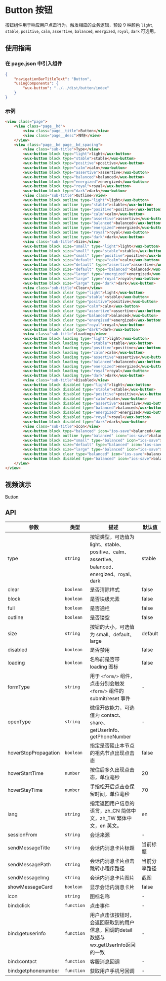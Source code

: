 # Button 按钮

按钮组件用于响应用户点击行为，触发相应的业务逻辑，预设 9 种颜色 `light`, `stable`, `positive`, `calm`, `assertive`, `balanced`, `energized`, `royal`, `dark` 可选用。

## 使用指南

### 在 page.json 中引入组件

```json
{
    "navigationBarTitleText": "Button",
    "usingComponents": {
        "wux-button": "../../dist/button/index"
    }
}
```

### 示例

```html
<view class="page">
    <view class="page__hd">
        <view class="page__title">Button</view>
        <view class="page__desc">按钮</view>
    </view>
    <view class="page__bd page__bd_spacing">
        <view class="sub-title">Type</view>
        <wux-button block type="light">light</wux-button>
        <wux-button block type="stable">stable</wux-button>
        <wux-button block type="positive">positive</wux-button>
        <wux-button block type="calm">calm</wux-button>
        <wux-button block type="assertive">assertive</wux-button>
        <wux-button block type="balanced">balanced</wux-button>
        <wux-button block type="energized">energized</wux-button>
        <wux-button block type="royal">royal</wux-button>
        <wux-button block type="dark">dark</wux-button>
        <view class="sub-title">Outline</view>
        <wux-button block outline type="light">light</wux-button>
        <wux-button block outline type="stable">stable</wux-button>
        <wux-button block outline type="positive">positive</wux-button>
        <wux-button block outline type="calm">calm</wux-button>
        <wux-button block outline type="assertive">assertive</wux-button>
        <wux-button block outline type="balanced">balanced</wux-button>
        <wux-button block outline type="energized">energized</wux-button>
        <wux-button block outline type="royal">royal</wux-button>
        <wux-button block outline type="dark">dark</wux-button>
        <view class="sub-title">Size</view>
        <wux-button block size="small" type="light">light</wux-button>
        <wux-button block size="small" type="stable">stable</wux-button>
        <wux-button block size="small" type="positive">positive</wux-button>
        <wux-button block size="default" type="calm">calm</wux-button>
        <wux-button block size="default" type="assertive">assertive</wux-button>
        <wux-button block size="default" type="balanced">balanced</wux-button>
        <wux-button block size="large" type="energized">energized</wux-button>
        <wux-button block size="large" type="royal">royal</wux-button>
        <wux-button block size="large" type="dark">dark</wux-button>
        <view class="sub-title">Clear</view>
        <wux-button block clear type="light">light</wux-button>
        <wux-button block clear type="stable">stable</wux-button>
        <wux-button block clear type="positive">positive</wux-button>
        <wux-button block clear type="calm">calm</wux-button>
        <wux-button block clear type="assertive">assertive</wux-button>
        <wux-button block clear type="balanced">balanced</wux-button>
        <wux-button block clear type="energized">energized</wux-button>
        <wux-button block clear type="royal">royal</wux-button>
        <wux-button block clear type="dark">dark</wux-button>
        <view class="sub-title">Loading</view>
        <wux-button block loading type="light">light</wux-button>
        <wux-button block loading type="stable">stable</wux-button>
        <wux-button block loading type="positive">positive</wux-button>
        <wux-button block loading type="calm">calm</wux-button>
        <wux-button block loading type="assertive">assertive</wux-button>
        <wux-button block loading type="balanced">balanced</wux-button>
        <wux-button block loading type="energized">energized</wux-button>
        <wux-button block loading type="royal">royal</wux-button>
        <wux-button block loading type="dark">dark</wux-button>
        <view class="sub-title">Disabled</view>
        <wux-button block disabled type="light">light</wux-button>
        <wux-button block disabled type="stable">stable</wux-button>
        <wux-button block disabled type="positive">positive</wux-button>
        <wux-button block disabled type="calm">calm</wux-button>
        <wux-button block disabled type="assertive">assertive</wux-button>
        <wux-button block disabled type="balanced">balanced</wux-button>
        <wux-button block disabled type="energized">energized</wux-button>
        <wux-button block disabled type="royal">royal</wux-button>
        <wux-button block disabled type="dark">dark</wux-button>
        <view class="sub-title">Icon</view>
        <wux-button block type="balanced" icon="ios-save">balanced</wux-button>
        <wux-button block outline type="balanced" icon="ios-save">balanced</wux-button>
        <wux-button block size="small" type="balanced" icon="ios-save">balanced</wux-button>
        <wux-button block size="default" type="balanced" icon="ios-save">balanced</wux-button>
        <wux-button block size="large" type="balanced" icon="ios-save">balanced</wux-button>
        <wux-button block clear type="balanced" icon="ios-save">balanced</wux-button>
        <wux-button block disabled type="balanced" icon="ios-save">balanced</wux-button>
    </view>
</view>
```

## 视频演示

[Button](./_media/button.mp4 ':include :type=iframe width=375px height=667px')

## API

| 参数 | 类型 | 描述 | 默认值 |
| --- | --- | --- | --- |
| type | <code>string</code> | 按钮类型，可选值为 light、stable、positive、calm、assertive、balanced、energized、royal、dark | stable |
| clear | <code>boolean</code> | 是否清除样式 | false |
| block | <code>boolean</code> | 是否块级元素 | false |
| full | <code>boolean</code> | 是否通栏 | false |
| outline | <code>boolean</code> | 是否镂空 | false |
| size | <code>string</code> | 按钮的大小，可选值为 small、default、large | default |
| disabled | <code>boolean</code> | 是否禁用 | false |
| loading | <code>boolean</code> | 名称前是否带 loading 图标 | false |
| formType | <code>string</code> | 用于 `<form/>` 组件，点击分别会触发 `<form/>` 组件的 submit/reset 事件 | - |
| openType | <code>string</code> | 微信开放能力，可选值为 contact、share、getUserInfo、getPhoneNumber | - |
| hoverStopPropagation | <code>boolean</code> | 指定是否阻止本节点的祖先节点出现点击态 | false |
| hoverStartTime | <code>number</code> | 按住后多久出现点击态，单位毫秒 | 20 |
| hoverStayTime | <code>number</code> | 手指松开后点击态保留时间，单位毫秒 | 70 |
| lang | <code>string</code> | 指定返回用户信息的语言，zh_CN 简体中文，zh_TW 繁体中文，en 英文。 | en |
| sessionFrom | <code>string</code> | 会话来源 | - |
| sendMessageTitle | <code>string</code> | 会话内消息卡片标题 | 当前标题 |
| sendMessagePath | <code>string</code> | 会话内消息卡片点击跳转小程序路径 | 当前分享路径 |
| sendMessageImg | <code>string</code> | 会话内消息卡片图片 | 截图 |
| showMessageCard | <code>boolean</code> | 显示会话内消息卡片 | false |
| icon | <code>string</code> | 图标名称 | - |
| bind:click | <code>function</code> | 点击事件 | - |
| bind:getuserinfo | <code>function</code> | 用户点击该按钮时，会返回获取到的用户信息，回调的detail数据与wx.getUserInfo返回的一致 | - |
| bind:contact | <code>function</code> | 客服消息回调 | - |
| bind:getphonenumber | <code>function</code> | 获取用户手机号回调 | - |